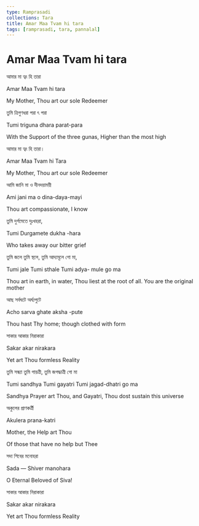 ```yaml
---
type: Ramprasadi
collections: Tara
title: Amar Maa Tvam hi tara
tags: [ramprasadi, tara, pannalal]
---
```


# Amar Maa Tvam hi tara

আমার মা ত্বং হি তারা

Amar Maa Tvam hi tara

My Mother, Thou art our sole Redeemer



তুমি ত্রিগুণধরা পরা ৎ পরা

Tumi triguna dhara parat-para

With the Support of the three gunas, Higher than the most high



আমার মা ত্বং হি তারা।

Amar Maa Tvam hi Tara

My Mother, Thou art our sole Redeemer



আমি জানি মা ও দীনদয়াময়ী

Ami jani ma o dina-daya-mayi

Thou art compassionate, I know



তুমি দুর্গমেতে দুঃখহরা,

Tumi Durgamete dukha -hara

Who takes away our bitter grief



তুমি জলে তুমি স্থলে, তুমি আদ্যমূলে গো মা,

Tumi jale Tumi sthale Tumi adya- mule go ma

Thou art in earth, in water, Thou liest at the root of all. You are the original mother



আছ সর্বঘটে অর্ঘ্যপুটে

Acho sarva ghate aksha -pute

Thou hast Thy home; though clothed with form



সাকার আকার নিরাকারা

Sakar akar nirakara

Yet art Thou formless Reality



তুমি সন্ধ্যা তুমি গায়ত্রী, তুমি জগদ্ধাত্রী গো মা

Tumi sandhya Tumi gayatri Tumi jagad-dhatri go ma

Sandhya Prayer art Thou, and Gayatri, Thou dost sustain this universe



অকুলের প্রাণকর্ত্রী

Akulera prana-katri

Mother, the Help art Thou

Of those that have no help but Thee



সদা শিবের মনোহরা

Sada — Shiver manohara

O Eternal Beloved of Siva!



সাকার আকার নিরাকারা

Sakar akar nirakara

Yet art Thou formless Reality




